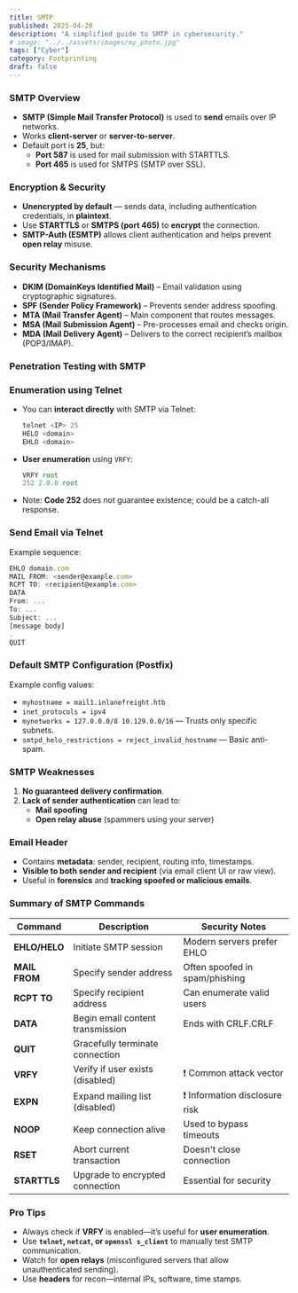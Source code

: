 ```yaml
---
title: SMTP
published: 2025-04-20
description: "A simplified guide to SMTP in cybersecurity."
# image: "../../assets/images/my_photo.jpg"
tags: ["Cyber"]
category: Footprinting
draft: false
---
```


### **SMTP Overview**

- **SMTP (Simple Mail Transfer Protocol)** is used to **send** emails over IP networks.
- Works **client-server** or **server-to-server**.
- Default port is **25**, but:
    - **Port 587** is used for mail submission with STARTTLS.
    - **Port 465** is used for SMTPS (SMTP over SSL).


### **Encryption & Security**

- **Unencrypted by default** — sends data, including authentication credentials, in **plaintext**.
- Use **STARTTLS** or **SMTPS (port 465)** to **encrypt** the connection.
- **SMTP-Auth (ESMTP)** allows client authentication and helps prevent **open relay** misuse.

### **Security Mechanisms**

- **DKIM (DomainKeys Identified Mail)** – Email validation using cryptographic signatures.
- **SPF (Sender Policy Framework)** – Prevents sender address spoofing.
- **MTA (Mail Transfer Agent)** – Main component that routes messages.
- **MSA (Mail Submission Agent)** – Pre-processes email and checks origin.
- **MDA (Mail Delivery Agent)** – Delivers to the correct recipient’s mailbox (POP3/IMAP).

### **Penetration Testing with SMTP**

### Enumeration using Telnet

- You can **interact directly** with SMTP via Telnet:
    
    ```jsx
    telnet <IP> 25
    HELO <domain>
    EHLO <domain>
    ```
    
- **User enumeration** using `VRFY`:

    ```jsx
    VRFY root
    252 2.0.0 root
    ```

- Note: **Code 252** does not guarantee existence; could be a catch-all response.

### Send Email via Telnet

Example sequence:

```jsx
EHLO domain.com
MAIL FROM: <sender@example.com>
RCPT TO: <recipient@example.com>
DATA
From: ...
To: ...
Subject: ...
[message body]
.
QUIT
```

### **Default SMTP Configuration (Postfix)**

Example config values:

- `myhostname = mail1.inlanefreight.htb`
- `inet_protocols = ipv4`
- `mynetworks = 127.0.0.0/8 10.129.0.0/16` — Trusts only specific subnets.
- `smtpd_helo_restrictions = reject_invalid_hostname` — Basic anti-spam.

### **SMTP Weaknesses**

1. **No guaranteed delivery confirmation**.
2. **Lack of sender authentication** can lead to:
    - **Mail spoofing**
    - **Open relay abuse** (spammers using your server)


### Email Header

- Contains **metadata**: sender, recipient, routing info, timestamps.
- **Visible to both sender and recipient** (via email client UI or raw view).
- Useful in **forensics** and **tracking spoofed or malicious emails**.

### Summary of SMTP Commands

| Command       | Description                          | Security Notes                  |
|---------------|--------------------------------------|----------------------------------|
| **EHLO/HELO** | Initiate SMTP session                | Modern servers prefer EHLO       |
| **MAIL FROM** | Specify sender address               | Often spoofed in spam/phishing  |
| **RCPT TO**   | Specify recipient address            | Can enumerate valid users       |
| **DATA**      | Begin email content transmission     | Ends with CRLF.CRLF             |
| **QUIT**      | Gracefully terminate connection      |                                  |
| **VRFY**      | Verify if user exists (disabled)      | ❗ Common attack vector          |
| **EXPN**      | Expand mailing list (disabled)       | ❗ Information disclosure risk   |
| **NOOP**      | Keep connection alive                | Used to bypass timeouts         |
| **RSET**      | Abort current transaction            | Doesn't close connection        |
| **STARTTLS**  | Upgrade to encrypted connection      | Essential for security          |

### Pro Tips

- Always check if **VRFY** is enabled—it’s useful for **user enumeration**.
- Use **`telnet`, `netcat`, or `openssl s_client`** to manually test SMTP communication.
- Watch for **open relays** (misconfigured servers that allow unauthenticated sending).
- Use **headers** for recon—internal IPs, software, time stamps.